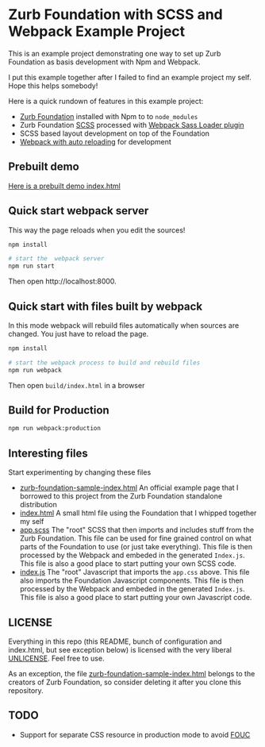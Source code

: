 # Zurb Foundation with SCSS and Webpack Example Project
This is an example project demonstrating one way to set up Zurb Foundation as basis development with Npm and Webpack.

I put this example together after I failed to find an example project my self. Hope this helps somebody!

Here is a quick rundown of features in this example project:

 * [Zurb Foundation](https://foundation.zurb.com/) installed with Npm to  to `node_modules`
 * Zurb Foundation [SCSS](https://sass-lang.com/guide) processed with [Webpack Sass Loader plugin](https://github.com/webpack-contrib/sass-loader#sass-loader)
 * SCSS based layout development on top of the Foundation
 * [Webpack with auto reloading](https://webpack.js.org/configuration/dev-server/) for development

## Prebuilt demo
[Here is a prebuilt demo index.html](https://pelam.fi/zurb-foundation-scss-webpack-example/)

## Quick start webpack server
This way the page reloads when you edit the sources!

```sh
npm install

# start the  webpack server
npm run start
```

Then open http://localhost:8000.

## Quick start with files built by webpack
In this mode webpack will rebuild files automatically when sources
are changed. You just have to reload the page.

```sh
npm install

# start the webpack process to build and rebuild files
npm run webpack
```

Then open `build/index.html` in a browser

## Build for Production

```sh
npm run webpack:production
```

## Interesting files
Start experimenting by changing these files
  * [zurb-foundation-sample-index.html](src/zurb-foundation-sample-index.html) An official example page that I borrowed to this project from the Zurb Foundation standalone distribution
  * [index.html](src/index.html) A small html file using the Foundation that I whipped together my self
  * [app.scss](scss/app.scss) The "root" SCSS that then imports and includes stuff from the Zurb Foundation. This file can be used for fine grained control on what parts of the Foundation to use (or just take everything). This file is then processed by the Webpack and embeded in the generated `Index.js`.
  This file is also a good place to start putting your own SCSS code.
  * [index.js](src/index.js) The "root" Javascript that imports the `app.css` above. This file also imports the Foundation Javascript components. This file is then processed by the Webpack and embeded in the generated `Index.js`. This file is also a good place to start putting your own Javascript code.

## LICENSE

Everything in this repo (this README, bunch of configuration and index.html, but see exception below) is licensed with the very liberal
[UNLICENSE](LICENSE.txt). Feel free to use.

As an exception, the file  [zurb-foundation-sample-index.html](src/zurb-foundation-sample-index.html) belongs to the
creators of Zurb Foundation, so consider deleting it after you clone this repository.
  
## TODO

  * Support for separate CSS resource in production mode to avoid [FOUC](https://en.wikipedia.org/wiki/Flash_of_unstyled_content)